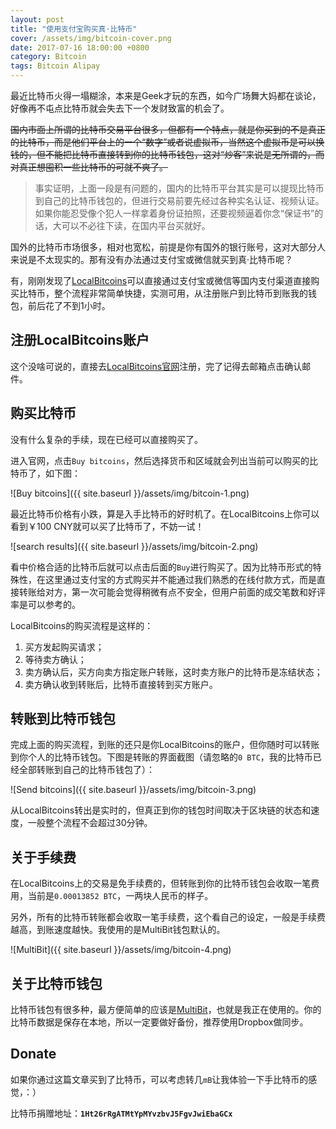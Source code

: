 ```yaml
---
layout: post
title: "使用支付宝购买真·比特币"
cover: /assets/img/bitcoin-cover.png
date: 2017-07-16 18:00:00 +0800
category: Bitcoin
tags: Bitcoin Alipay
---
```


最近比特币火得一塌糊涂，本来是Geek才玩的东西，如今广场舞大妈都在谈论，好像再不屯点比特币就会失去下一个发财致富的机会了。

~~国内市面上所谓的比特币交易平台很多，但都有一个特点，就是你买到的不是真正的比特币，而是他们平台上的一个“数字”或者说虚拟币，当然这个虚拟币是可以换钱的，但不能把比特币直接转到你的比特币钱包，这对“炒客”来说是无所谓的，而对真正想囤积一些比特币的可就不爽了。~~

> 事实证明，上面一段是有问题的，国内的比特币平台其实是可以提现比特币到自己的比特币钱包的，但进行交易前要先经过各种实名认证、视频认证。如果你能忍受像个犯人一样拿着身份证拍照，还要视频逼着你念“保证书”的话，大可以不必往下读，在国内平台买就好。

国外的比特币市场很多，相对也宽松，前提是你有国外的银行账号，这对大部分人来说是不太现实的。那有没有办法通过支付宝或微信就买到真·比特币呢？

有，刚刚发现了[LocalBitcoins](https://localbitcoins.com/?ch=d8ge)可以直接通过支付宝或微信等国内支付渠道直接购买比特币，整个流程非常简单快捷，实测可用，从注册账户到比特币到账我的钱包，前后花了不到1小时。

## 注册LocalBitcoins账户

这个没啥可说的，直接去[LocalBitcoins官网](https://localbitcoins.com/?ch=d8ge)注册，完了记得去邮箱点击确认邮件。

## 购买比特币

没有什么复杂的手续，现在已经可以直接购买了。

进入官网，点击`Buy bitcoins`，然后选择货币和区域就会列出当前可以购买的比特币了，如下图：

![Buy bitcoins]({{ site.baseurl }}/assets/img/bitcoin-1.png)

最近比特币价格有小跌，算是入手比特币的好时机了。在LocalBitcoins上你可以看到￥100 CNY就可以买了比特币了，不妨一试！

![search results]({{ site.baseurl }}/assets/img/bitcoin-2.png)

看中价格合适的比特币后就可以点击后面的`Buy`进行购买了。因为比特币形式的特殊性，在这里通过支付宝的方式购买并不能通过我们熟悉的在线付款方式，而是直接转账给对方，第一次可能会觉得稍微有点不安全，但用户前面的成交笔数和好评率是可以参考的。

LocalBitcoins的购买流程是这样的：

1. 买方发起购买请求；
2. 等待卖方确认；
3. 卖方确认后，买方向卖方指定账户转账，这时卖方账户的比特币是冻结状态；
4. 卖方确认收到转账后，比特币直接转到买方账户。

## 转账到比特币钱包

完成上面的购买流程，到账的还只是你LocalBitcoins的账户，但你随时可以转账到你个人的比特币钱包。下图是转账的界面截图（请忽略的`0 BTC`，我的比特币已经全部转账到自己的比特币钱包了）：                                                          

![Send bitcoins]({{ site.baseurl }}/assets/img/bitcoin-3.png)

从LocalBitcoins转出是实时的，但真正到你的钱包时间取决于区块链的状态和速度，一般整个流程不会超过30分钟。

## 关于手续费

在LocalBitcoins上的交易是免手续费的，但转账到你的比特币钱包会收取一笔费用，当前是`0.00013852 BTC`，一两块人民币的样子。

另外，所有的比特币转账都会收取一笔手续费，这个看自己的设定，一般是手续费越高，到账速度越快。我使用的是MultiBit钱包默认的。

![MultiBit]({{ site.baseurl }}/assets/img/bitcoin-4.png)

## 关于比特币钱包

比特币钱包有很多种，最方便简单的应该是[MultiBit](https://multibit.org/)，也就是我正在使用的。你的比特币数据是保存在本地，所以一定要做好备份，推荐使用Dropbox做同步。

## Donate

如果你通过这篇文章买到了比特币，可以考虑转几`mB`让我体验一下手比特币的感觉，：）

比特币捐赠地址：**`1Ht26rRgATMtYpMYvzbvJ5FgvJwiEbaGCx`**

